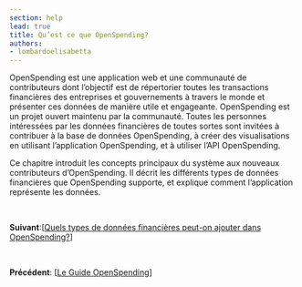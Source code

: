 ```yaml
---
section: help
lead: true
title: Qu’est ce que OpenSpending?
authors:
- lombardoelisabetta
---
```

OpenSpending est une application web et une communauté de contributeurs dont l’objectif est de répertorier toutes les transactions financières des entreprises et gouvernements à travers le monde et présenter ces données de manière utile et engageante. OpenSpending est un projet ouvert maintenu par la communauté. Toutes les personnes intéressées par les données financières de toutes sortes sont invitées à contribuer à la base de données OpenSpending, à créer des visualisations en utilisant l’application OpenSpending, et à utiliser l’API OpenSpending.

Ce chapitre introduit les concepts principaux du système aux nouveaux contributeurs d’OpenSpending. Il décrit les différents types de données financières que OpenSpending supporte, et explique comment l’application représente les données.

&nbsp;

**Suivant**:[<a href="./quels-types-de-donnees-financieres-peut-on-ajouter-dans-openspending/">Quels types de données financières peut-on ajouter dans OpenSpending?</a>]

&nbsp;

**Précédent**: [<a href="./">Le Guide OpenSpending</a>]
